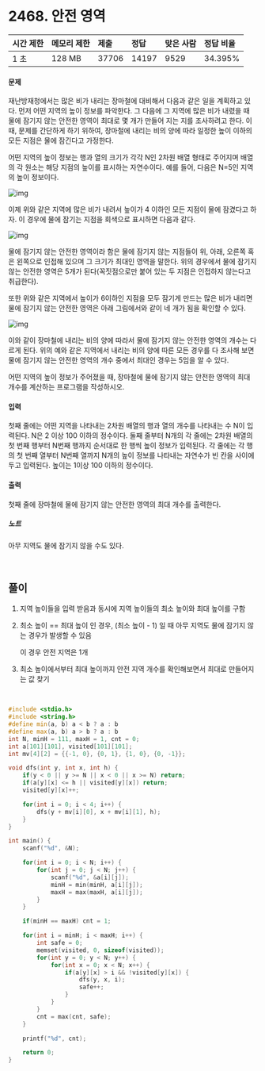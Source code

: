 # 2468. 안전 영역

| 시간 제한 | 메모리 제한 | 제출  | 정답  | 맞은 사람 | 정답 비율 |
| :-------- | :---------- | :---- | :---- | :-------- | :-------- |
| 1 초      | 128 MB      | 37706 | 14197 | 9529      | 34.395%   |

#### 문제

재난방재청에서는 많은 비가 내리는 장마철에 대비해서 다음과 같은 일을 계획하고 있다. 먼저 어떤 지역의 높이 정보를 파악한다. 그 다음에 그 지역에 많은 비가 내렸을 때 물에 잠기지 않는 안전한 영역이 최대로 몇 개가 만들어 지는 지를 조사하려고 한다. 이때, 문제를 간단하게 하기 위하여, 장마철에 내리는 비의 양에 따라 일정한 높이 이하의 모든 지점은 물에 잠긴다고 가정한다.

어떤 지역의 높이 정보는 행과 열의 크기가 각각 N인 2차원 배열 형태로 주어지며 배열의 각 원소는 해당 지점의 높이를 표시하는 자연수이다. 예를 들어, 다음은 N=5인 지역의 높이 정보이다.

![img](https://onlinejudgeimages.s3-ap-northeast-1.amazonaws.com/upload/images/w1.png)

이제 위와 같은 지역에 많은 비가 내려서 높이가 4 이하인 모든 지점이 물에 잠겼다고 하자. 이 경우에 물에 잠기는 지점을 회색으로 표시하면 다음과 같다.

![img](https://onlinejudgeimages.s3-ap-northeast-1.amazonaws.com/upload/images/w2.png)

물에 잠기지 않는 안전한 영역이라 함은 물에 잠기지 않는 지점들이 위, 아래, 오른쪽 혹은 왼쪽으로 인접해 있으며 그 크기가 최대인 영역을 말한다. 위의 경우에서 물에 잠기지 않는 안전한 영역은 5개가 된다(꼭짓점으로만 붙어 있는 두 지점은 인접하지 않는다고 취급한다).

또한 위와 같은 지역에서 높이가 6이하인 지점을 모두 잠기게 만드는 많은 비가 내리면 물에 잠기지 않는 안전한 영역은 아래 그림에서와 같이 네 개가 됨을 확인할 수 있다.

![img](https://onlinejudgeimages.s3-ap-northeast-1.amazonaws.com/upload/images/w4.png)

이와 같이 장마철에 내리는 비의 양에 따라서 물에 잠기지 않는 안전한 영역의 개수는 다르게 된다. 위의 예와 같은 지역에서 내리는 비의 양에 따른 모든 경우를 다 조사해 보면 물에 잠기지 않는 안전한 영역의 개수 중에서 최대인 경우는 5임을 알 수 있다.

어떤 지역의 높이 정보가 주어졌을 때, 장마철에 물에 잠기지 않는 안전한 영역의 최대 개수를 계산하는 프로그램을 작성하시오.

#### 입력

첫째 줄에는 어떤 지역을 나타내는 2차원 배열의 행과 열의 개수를 나타내는 수 N이 입력된다. N은 2 이상 100 이하의 정수이다. 둘째 줄부터 N개의 각 줄에는 2차원 배열의 첫 번째 행부터 N번째 행까지 순서대로 한 행씩 높이 정보가 입력된다. 각 줄에는 각 행의 첫 번째 열부터 N번째 열까지 N개의 높이 정보를 나타내는 자연수가 빈 칸을 사이에 두고 입력된다. 높이는 1이상 100 이하의 정수이다.

#### 출력

첫째 줄에 장마철에 물에 잠기지 않는 안전한 영역의 최대 개수를 출력한다.

##### 노트

아무 지역도 물에 잠기지 않을 수도 있다.

<br/>

## 풀이

1. 지역 높이들을 입력 받음과 동시에 지역 높이들의 최소 높이와 최대 높이를 구함

2. 최소 높이 == 최대 높이 인 경우, (최소 높이 - 1) 일 때 아무 지역도 물에 잠기지 않는 경우가 발생할 수 있음

   이 경우 안전 지역은 1개

3. 최소 높이에서부터 최대 높이까지 안전 지역 개수를 확인해보면서 최대로 만들어지는 값 찾기

<br/>

```c++
#include <stdio.h>
#include <string.h>
#define min(a, b) a < b ? a : b
#define max(a, b) a > b ? a : b
int N, minH = 111, maxH = 1, cnt = 0;
int a[101][101], visited[101][101];
int mv[4][2] = {{-1, 0}, {0, 1}, {1, 0}, {0, -1}};

void dfs(int y, int x, int h) {
    if(y < 0 || y >= N || x < 0 || x >= N) return;
    if(a[y][x] <= h || visited[y][x]) return;
    visited[y][x]++;

    for(int i = 0; i < 4; i++) {
        dfs(y + mv[i][0], x + mv[i][1], h);
    }
}

int main() {
    scanf("%d", &N);

    for(int i = 0; i < N; i++) {
        for(int j = 0; j < N; j++) {
            scanf("%d", &a[i][j]);
            minH = min(minH, a[i][j]);
            maxH = max(maxH, a[i][j]);
        }
    }

    if(minH == maxH) cnt = 1;

    for(int i = minH; i < maxH; i++) {
        int safe = 0;
        memset(visited, 0, sizeof(visited));
        for(int y = 0; y < N; y++) {
            for(int x = 0; x < N; x++) {
                if(a[y][x] > i && !visited[y][x]) {
                    dfs(y, x, i);
                    safe++;
                }
            }
        }
        cnt = max(cnt, safe);
    }

    printf("%d", cnt);

    return 0;
}
```
